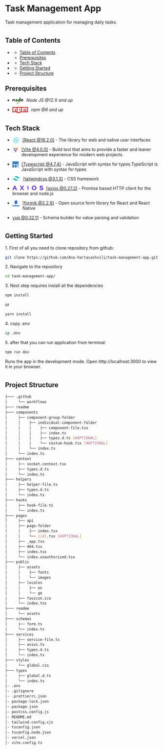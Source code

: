 <h1>Task Management App</h1>

Task management application for managing daily tasks.

#

## Table of Contents

- [](#)
  - [Table of Contents](#table-of-contents)
  - [Prerequisites](#prerequisites)
- [](#-1)
  - [Tech Stack](#tech-stack)
- [](#-2)
  - [Getting Started](#getting-started)
- [](#-3)
  - [Project Structure](#project-structure)

## Prerequisites

- <img style="padding-right:10px;" align="left"  src="readme/assets/NodeJs.png"   height="22"/> <p>_Node JS @12.X and up_</p>
- <img style="padding-right:10px;" align="left"  src="readme/assets/Npm.png"   height="20"/> <p>_npm @6 and up_</p>

#

## Tech Stack

- <img style="padding-right:10px;" align="left"  src="readme/assets/React.png"   height="20"/> <p><a href="https://www.typescriptlang.org/" target="_blank">[React @18.2.0]</a> - The library for web and native user interfaces<p/>

- <img style="padding-right:10px;" align="left"  src="readme/assets/Vite.png"   height="20"/> <p><a href="https://www.typescriptlang.org/" target="_blank">[Vite @4.0.0]</a> - Build tool that aims to provide a faster and leaner development experience for modern web projects.<p/>

- <img style="padding-right:10px;" align="left"  src="readme/assets/Typescript.png"   height="20"/> <p><a href="https://www.typescriptlang.org/" target="_blank">[Typescript @4.7.4]</a> - JavaScript with syntax for types.TypeScript is JavaScript with syntax for types<p/>

- <img style="padding-right:10px;" align="left"  src="readme/assets/TailwindLogo.png"   height="15"/> <p><a href="https://tailwindcss.com/" target="_blank">[tailwindcss @3.1.3]</a> - CSS framework<p/>

- <img style="padding-right:10px;" align="left"  src="readme/assets/Axios.png"   height="15"/> <p><a href="https://axios-http.com/" target="_blank">[axios @0.27.2]</a> - Promise based HTTP client for the browser and node.js<p/>

- <img style="padding-right:10px;" align="left"  src="readme/assets/Formik.png"   height="20"/> <p><a href="https://formik.org/" target="_blank">[formik @2.2.9]</a> - Open source form library for React and React Native<p/>

- <p><a href="https://www.npmjs.com/package/yup" target="_blank">yup @0.32.11</a> - Schema builder for value parsing and validation<p/>

#

## Getting Started

1\. First of all you need to clone repository from github:

```sh
git clone https://github.com/Ana-Vartasashvili/task-management-app.git
```

2\. Navigate to the repository

```sh
cd task-management-app/
```

3\. Next step requires install all the dependencies

```sh
npm install
```

or

```sh
yarn install
```

4\. copy .env

```sh
cp .env
```

5\. after that you can run application from terminal:

```sh
npm run dev
```

Runs the app in the development mode. Open http://localhost:3000 to view it in your browser.

#

## Project Structure

```bash
├─── .github
│     └── workflows
├─── readme
├─── components
│     ├── component-group-folder
│     │    ├── individual-component-folder
│     │    │    ├── component-file.tsx
│     │    │    ├── index.ts
│     │    │    ├── types.d.ts [#OPTIONAL]
│     │    │    └── costum-hook.tsx [#OPTIONAL]
│     │    └── index.ts
│     └── index.ts
├─── context
│     ├── socket.context.tsx
│     ├── types.d.ts
│     └── index.ts
├─── helpers
│     ├── helper-file.ts
│     ├── types.d.ts
│     └── index.ts
├─── hooks
│     ├── hook-file.ts
│     └── index.ts
├─── pages
│     ├── api
│     ├── page-folder
│     │    ├── index.tsx
│     │    └── [id].tsx [#OPTIONAL]
│     ├── _app.tsx
│     ├── 404.tsx
│     ├── index.tsx
│     └── index.unauthorized.tsx
├─── public
│     ├── assets
│     │    ├── fonts
│     │    └── images
│     ├── locales
│     │    ├── en
│     │    └── ge
│     ├── favicon.ico
│     └── index.tsx
├─── readme
│     └── assets
├─── schemas
│     ├── form.ts
│     └── index.ts
├─── services
│     ├── service-file.ts
│     ├── axios.ts
│     ├── types.d.ts
│     └── index.ts
├─── styles
│     └── global.css
├─── types
│     ├── global.d.ts
│     └── index.ts
│- .env
│- .gitignore
│- .prettierrc.json
│- package-lock.json
│- package.json
│- postcss.config.js
│- README.md
│- tailwind.config.cjs
│- tsconfig.json
│- tsconfig.node.json
│- vercel.json
│- vite.config.ts


```
